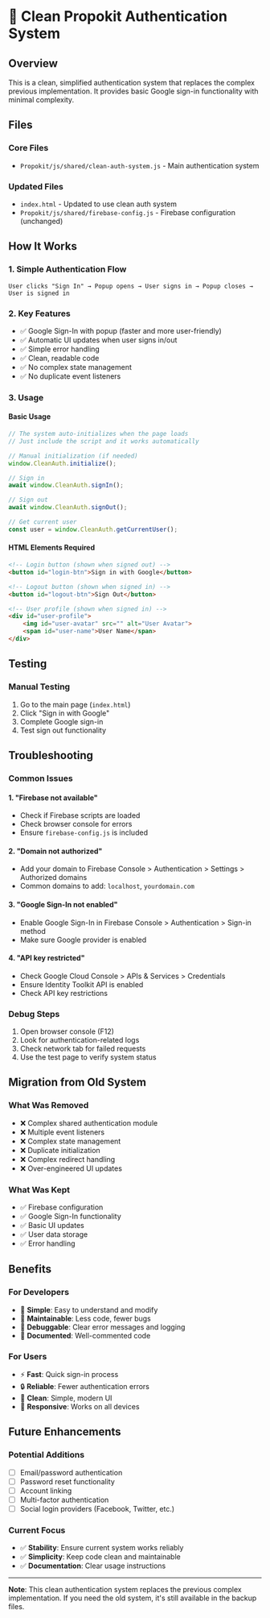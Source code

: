 # 🔐 Clean Propokit Authentication System

## Overview

This is a clean, simplified authentication system that replaces the complex previous implementation. It provides basic Google sign-in functionality with minimal complexity.

## Files

### Core Files
- `Propokit/js/shared/clean-auth-system.js` - Main authentication system

### Updated Files
- `index.html` - Updated to use clean auth system
- `Propokit/js/shared/firebase-config.js` - Firebase configuration (unchanged)

## How It Works

### 1. Simple Authentication Flow
```
User clicks "Sign In" → Popup opens → User signs in → Popup closes → User is signed in
```

### 2. Key Features
- ✅ Google Sign-In with popup (faster and more user-friendly)
- ✅ Automatic UI updates when user signs in/out
- ✅ Simple error handling
- ✅ Clean, readable code
- ✅ No complex state management
- ✅ No duplicate event listeners

### 3. Usage

#### Basic Usage
```javascript
// The system auto-initializes when the page loads
// Just include the script and it works automatically

// Manual initialization (if needed)
window.CleanAuth.initialize();

// Sign in
await window.CleanAuth.signIn();

// Sign out
await window.CleanAuth.signOut();

// Get current user
const user = window.CleanAuth.getCurrentUser();
```

#### HTML Elements Required
```html
<!-- Login button (shown when signed out) -->
<button id="login-btn">Sign in with Google</button>

<!-- Logout button (shown when signed in) -->
<button id="logout-btn">Sign Out</button>

<!-- User profile (shown when signed in) -->
<div id="user-profile">
    <img id="user-avatar" src="" alt="User Avatar">
    <span id="user-name">User Name</span>
</div>
```

## Testing

### Manual Testing
1. Go to the main page (`index.html`)
2. Click "Sign in with Google"
3. Complete Google sign-in
4. Test sign out functionality

## Troubleshooting

### Common Issues

#### 1. "Firebase not available"
- Check if Firebase scripts are loaded
- Check browser console for errors
- Ensure `firebase-config.js` is included

#### 2. "Domain not authorized"
- Add your domain to Firebase Console > Authentication > Settings > Authorized domains
- Common domains to add: `localhost`, `yourdomain.com`

#### 3. "Google Sign-In not enabled"
- Enable Google Sign-In in Firebase Console > Authentication > Sign-in method
- Make sure Google provider is enabled

#### 4. "API key restricted"
- Check Google Cloud Console > APIs & Services > Credentials
- Ensure Identity Toolkit API is enabled
- Check API key restrictions

### Debug Steps
1. Open browser console (F12)
2. Look for authentication-related logs
3. Check network tab for failed requests
4. Use the test page to verify system status

## Migration from Old System

### What Was Removed
- ❌ Complex shared authentication module
- ❌ Multiple event listeners
- ❌ Complex state management
- ❌ Duplicate initialization
- ❌ Complex redirect handling
- ❌ Over-engineered UI updates

### What Was Kept
- ✅ Firebase configuration
- ✅ Google Sign-In functionality
- ✅ Basic UI updates
- ✅ User data storage
- ✅ Error handling

## Benefits

### For Developers
- 🎯 **Simple**: Easy to understand and modify
- 🔧 **Maintainable**: Less code, fewer bugs
- 🐛 **Debuggable**: Clear error messages and logging
- 📖 **Documented**: Well-commented code

### For Users
- ⚡ **Fast**: Quick sign-in process
- 🔒 **Reliable**: Fewer authentication errors
- 🎨 **Clean**: Simple, modern UI
- 📱 **Responsive**: Works on all devices

## Future Enhancements

### Potential Additions
- [ ] Email/password authentication
- [ ] Password reset functionality
- [ ] Account linking
- [ ] Multi-factor authentication
- [ ] Social login providers (Facebook, Twitter, etc.)

### Current Focus
- ✅ **Stability**: Ensure current system works reliably
- ✅ **Simplicity**: Keep code clean and maintainable
- ✅ **Documentation**: Clear usage instructions

---

**Note**: This clean authentication system replaces the previous complex implementation. If you need the old system, it's still available in the backup files.
